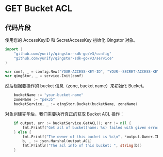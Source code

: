 # GET Bucket ACL

## 代码片段

使用您的 AccessKeyID 和 SecretAccessKey 初始化 Qingstor 对象。

```go
import (
	"github.com/yunify/qingstor-sdk-go/v3/config"
	"github.com/yunify/qingstor-sdk-go/v3/service"
)

var conf, _ = config.New("YOUR-ACCESS-KEY-ID", "YOUR--SECRET-ACCESS-KEY")
var qingStor, _ = service.Init(conf)
```

然后根据要操作的 bucket 信息（zone, bucket name）来初始化 Bucket。

```go
	bucketName := "your-bucket-name"
	zoneName := "pek3b"
	bucketService, _ := qingStor.Bucket(bucketName, zoneName)
```

对象创建完毕后，我们需要执行真正的获取 Bucket ACL 操作：

```go
	if output, err := bucketService.GetACL(); err != nil {
		fmt.Printf("Get acl of bucket(name: %s) failed with given error: %s\n", bucketName, err)
	} else {
		fmt.Printf("The owner of this bucket is %s\n", *output.Owner.ID)
		b, _ := json.Marshal(output.ACL)
		fmt.Println("The acl info of this bucket: ", string(b))
	}
```